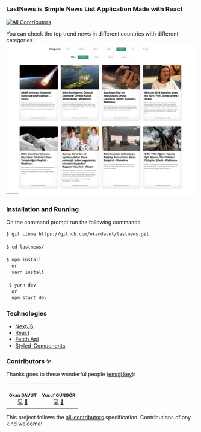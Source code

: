 ### LastNews is Simple News List Application Made with React
<!-- ALL-CONTRIBUTORS-BADGE:START - Do not remove or modify this section -->
[![All Contributors](https://img.shields.io/badge/all_contributors-2-orange.svg?style=flat-square)](#contributors-)
<!-- ALL-CONTRIBUTORS-BADGE:END -->


You can check the top trend news in different countries with different categories.
![Alt Text](./public/readme-screenshot.png)


### Installation and Running

On the command prompt run the following commands

```sh
$ git clone https://github.com/okandavut/lastnews.git

$ cd lastnews/

$ npm install
  or
  yarn install
  
 $ yarn dev 
  or
  npm start dev  
```

### Technologies

- [NextJS](https://nextjs.org/)
- [React](https://en.reactjs.org/)
- [Fetch Api](https://developer.mozilla.org/en-US/docs/Web/API/Fetch_API)
- [Styled-Components](https://styled-components.com/)


### Contributors ✨

Thanks goes to these wonderful people ([emoji key](https://allcontributors.org/docs/en/emoji-key)):
<table>
  <tr>
       <td align="center"><a href="https://medium.com/@okandavut"><img src="https://avatars3.githubusercontent.com/u/10600157?v=4" width="100px;" alt=""/><br /><sub><b>Okan DAVUT</b></sub></a><br /><a href="https://github.com/okandavut/turk-haber/commits?author=okandavut" title="Code">💻</a> <a href="#maintenance-nadchif" title="Maintenance">🚧</a></td>
         <td align="center"><a href="https://yusufgungor.com/"><img src="https://avatars1.githubusercontent.com/u/40248363?s=460&u=d662827e3187aebbef2ac9567aa0eaf2c6e7cb5e&v=4" width="100px;" alt=""/><br /><sub><b>Yusuf GÜNGÖR</b></sub></a><br /><a href="https://github.com/okandavut/turk-haber/commits?author=yusfgungor" title="Code">💻</a> <a href="#maintenance-nadchif" title="Maintenance">🚧</a></td>
       </tr>
</table>

<!-- markdownlint-enable -->
<!-- prettier-ignore-end -->
<!-- ALL-CONTRIBUTORS-LIST:END -->

This project follows the [all-contributors](https://github.com/all-contributors/all-contributors) specification. Contributions of any kind welcome!
